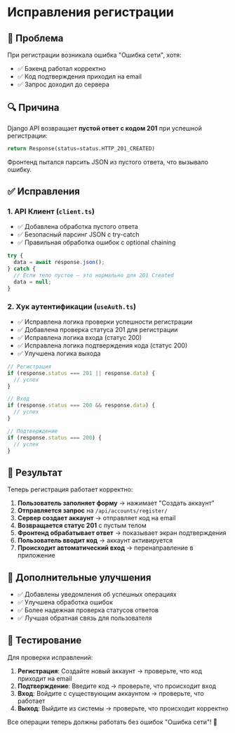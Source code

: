 # Исправления регистрации

## 🐛 Проблема
При регистрации возникала ошибка "Ошибка сети", хотя:
- ✅ Бэкенд работал корректно
- ✅ Код подтверждения приходил на email
- ✅ Запрос доходил до сервера

## 🔍 Причина
Django API возвращает **пустой ответ с кодом 201** при успешной регистрации:
```python
return Response(status=status.HTTP_201_CREATED)
```

Фронтенд пытался парсить JSON из пустого ответа, что вызывало ошибку.

## ✅ Исправления

### 1. **API Клиент (`client.ts`)**
- ✅ Добавлена обработка пустого ответа
- ✅ Безопасный парсинг JSON с try-catch
- ✅ Правильная обработка ошибок с optional chaining

```typescript
try {
  data = await response.json();
} catch {
  // Если тело пустое — это нормально для 201 Created
  data = null;
}
```

### 2. **Хук аутентификации (`useAuth.ts`)**
- ✅ Исправлена логика проверки успешности регистрации
- ✅ Добавлена проверка статуса 201 для регистрации
- ✅ Исправлена логика входа (статус 200)
- ✅ Исправлена логика подтверждения кода (статус 200)
- ✅ Улучшена логика выхода

```typescript
// Регистрация
if (response.status === 201 || response.data) {
  // успех
}

// Вход
if (response.status === 200 && response.data) {
  // успех
}

// Подтверждение
if (response.status === 200) {
  // успех
}
```

## 🎯 Результат

Теперь регистрация работает корректно:

1. **Пользователь заполняет форму** → нажимает "Создать аккаунт"
2. **Отправляется запрос** на `/api/accounts/register/`
3. **Сервер создает аккаунт** → отправляет код на email
4. **Возвращается статус 201** с пустым телом
5. **Фронтенд обрабатывает ответ** → показывает экран подтверждения
6. **Пользователь вводит код** → аккаунт активируется
7. **Происходит автоматический вход** → перенаправление в приложение

## 🔧 Дополнительные улучшения

- ✅ Добавлены уведомления об успешных операциях
- ✅ Улучшена обработка ошибок
- ✅ Более надежная проверка статусов ответов
- ✅ Лучшая обратная связь для пользователя

## 🧪 Тестирование

Для проверки исправлений:

1. **Регистрация**: Создайте новый аккаунт → проверьте, что код приходит на email
2. **Подтверждение**: Введите код → проверьте, что происходит вход
3. **Вход**: Войдите с существующим аккаунтом → проверьте, что работает
4. **Выход**: Выйдите из системы → проверьте, что происходит корректно

Все операции теперь должны работать без ошибок "Ошибка сети"! 🎉 
